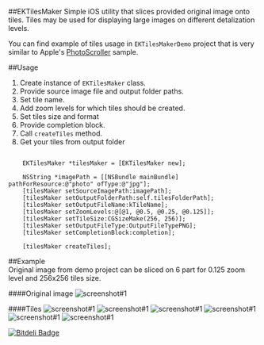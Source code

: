 ##EKTilesMaker
Simple iOS utility that slices provided original image onto tiles. Tiles may be used for displaying large images on different detalization levels.

You can find example of tiles usage in `EKTilesMakerDemo` project that is very similar to Apple's [PhotoScroller](https://developer.apple.com/library/ios/samplecode/photoscroller/Introduction/Intro.html) sample.  


##Usage
1. Create instance of `EKTilesMaker` class. 
2. Provide source image file and output folder paths.
3. Set tile name.
4. Add zoom levels for which tiles should be created.
5. Set tiles size and format
6. Provide completion block.
7. Call `createTiles` method. 
8. Get your tiles from output folder
<pre><code>  
	EKTilesMaker *tilesMaker = [EKTilesMaker new];  
	
	NSString *imagePath = [[NSBundle mainBundle] pathForResource:@"photo" ofType:@"jpg"];
    [tilesMaker setSourceImagePath:imagePath];
    [tilesMaker setOutputFolderPath:self.tilesFolderPath];
    [tilesMaker setOutputFileName:kTileName];
    [tilesMaker setZoomLevels:@[@1, @0.5, @0.25, @0.125]];
    [tilesMaker setTileSize:CGSizeMake(256, 256)];
    [tilesMaker setOutputFileType:OutputFileTypePNG];
    [tilesMaker setCompletionBlock:completion];
    
    [tilesMaker createTiles];
</code></pre>  
  
##Example  
Original image from demo project can be sliced on 6 part for 0.125 zoom level and 256x256 tiles size.

####Original image
![screenshot#1](https://github.com/kirpichenko/EKTilesMaker/EKTilesMakerDemo/EKTilesMakerDemo/Resources/photo_small.jpg)

####Tiles
![screenshot#1](https://github.com/kirpichenko/EKTilesMaker/README/tile_125_0_0.png) 
![screenshot#1](https://github.com/kirpichenko/EKTilesMaker/README/tile_125_0_1.png)
![screenshot#1](https://github.com/kirpichenko/EKTilesMaker/README/tile_125_0_2.png)
![screenshot#1](https://github.com/kirpichenko/EKTilesMaker/README/tile_125_1_0.png) 
![screenshot#1](https://github.com/kirpichenko/EKTilesMaker/README/tile_125_1_1.png)
![screenshot#1](https://github.com/kirpichenko/EKTilesMaker/README/tile_125_1_2.png)


[![Bitdeli Badge](https://d2weczhvl823v0.cloudfront.net/kirpichenko/ektilesmaker/trend.png)](https://bitdeli.com/free "Bitdeli Badge")
